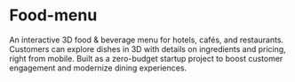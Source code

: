 # Food-menu
An interactive 3D food &amp; beverage menu for hotels, cafés, and restaurants. Customers can explore dishes in 3D with details on ingredients and pricing, right from mobile. Built as a zero-budget startup project to boost customer engagement and modernize dining experiences.
